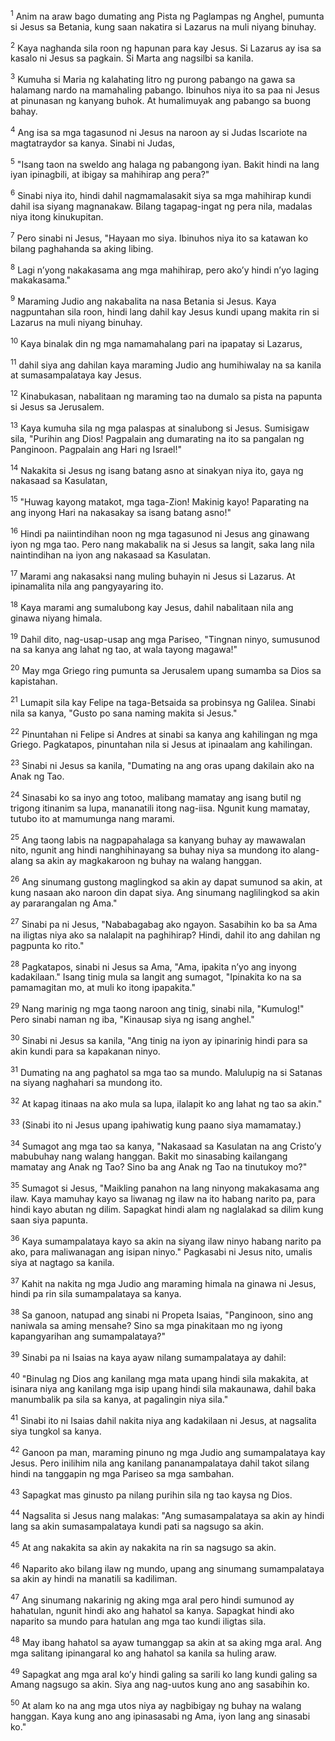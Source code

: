 <sup>1</sup>
Anim na araw bago dumating ang Pista ng Paglampas ng Anghel, pumunta si Jesus sa Betania, kung saan nakatira si Lazarus na muli niyang binuhay. 

<sup>2</sup>
Kaya naghanda sila roon ng hapunan para kay Jesus. Si Lazarus ay isa sa kasalo ni Jesus sa pagkain. Si Marta ang nagsilbi sa kanila. 

<sup>3</sup>
Kumuha si Maria ng kalahating litro ng purong pabango na gawa sa halamang nardo na mamahaling pabango. Ibinuhos niya ito sa paa ni Jesus at pinunasan ng kanyang buhok. At humalimuyak ang pabango sa buong bahay. 

<sup>4</sup>
Ang isa sa mga tagasunod ni Jesus na naroon ay si Judas Iscariote na magtatraydor sa kanya. Sinabi ni Judas, 

<sup>5</sup>
"Isang taon na sweldo ang halaga ng pabangong iyan. Bakit hindi na lang iyan ipinagbili, at ibigay sa mahihirap ang pera?" 

<sup>6</sup>
Sinabi niya ito, hindi dahil nagmamalasakit siya sa mga mahihirap kundi dahil isa siyang magnanakaw. Bilang tagapag-ingat ng pera nila, madalas niya itong kinukupitan. 

<sup>7</sup>
Pero sinabi ni Jesus, "Hayaan mo siya. Ibinuhos niya ito sa katawan ko bilang paghahanda sa aking libing. 

<sup>8</sup>
Lagi nʼyong nakakasama ang mga mahihirap, pero akoʼy hindi nʼyo laging makakasama." 

<sup>9</sup>
Maraming Judio ang nakabalita na nasa Betania si Jesus. Kaya nagpuntahan sila roon, hindi lang dahil kay Jesus kundi upang makita rin si Lazarus na muli niyang binuhay. 

<sup>10</sup>
Kaya binalak din ng mga namamahalang pari na ipapatay si Lazarus, 

<sup>11</sup>
dahil siya ang dahilan kaya maraming Judio ang humihiwalay na sa kanila at sumasampalataya kay Jesus.

<sup>12</sup>
Kinabukasan, nabalitaan ng maraming tao na dumalo sa pista na papunta si Jesus sa Jerusalem. 

<sup>13</sup>
Kaya kumuha sila ng mga palaspas at sinalubong si Jesus. Sumisigaw sila, "Purihin ang Dios! Pagpalain ang dumarating na ito sa pangalan ng Panginoon. Pagpalain ang Hari ng Israel!" 

<sup>14</sup>
Nakakita si Jesus ng isang batang asno at sinakyan niya ito, gaya ng nakasaad sa Kasulatan, 

<sup>15</sup>
"Huwag kayong matakot, mga taga-Zion! Makinig kayo! Paparating na ang inyong Hari na nakasakay sa isang batang asno!" 

<sup>16</sup>
Hindi pa naiintindihan noon ng mga tagasunod ni Jesus ang ginawang iyon ng mga tao. Pero nang makabalik na si Jesus sa langit, saka lang nila naintindihan na iyon ang nakasaad sa Kasulatan. 

<sup>17</sup>
Marami ang nakasaksi nang muling buhayin ni Jesus si Lazarus. At ipinamalita nila ang pangyayaring ito. 

<sup>18</sup>
Kaya marami ang sumalubong kay Jesus, dahil nabalitaan nila ang ginawa niyang himala. 

<sup>19</sup>
Dahil dito, nag-usap-usap ang mga Pariseo, "Tingnan ninyo, sumusunod na sa kanya ang lahat ng tao, at wala tayong magawa!" 

<sup>20</sup>
May mga Griego ring pumunta sa Jerusalem upang sumamba sa Dios sa kapistahan. 

<sup>21</sup>
Lumapit sila kay Felipe na taga-Betsaida sa probinsya ng Galilea. Sinabi nila sa kanya, "Gusto po sana naming makita si Jesus." 

<sup>22</sup>
Pinuntahan ni Felipe si Andres at sinabi sa kanya ang kahilingan ng mga Griego. Pagkatapos, pinuntahan nila si Jesus at ipinaalam ang kahilingan. 

<sup>23</sup>
Sinabi ni Jesus sa kanila, "Dumating na ang oras upang dakilain ako na Anak ng Tao. 

<sup>24</sup>
Sinasabi ko sa inyo ang totoo, malibang mamatay ang isang butil ng trigong itinanim sa lupa, mananatili itong nag-iisa. Ngunit kung mamatay, tutubo ito at mamumunga nang marami. 

<sup>25</sup>
Ang taong labis na nagpapahalaga sa kanyang buhay ay mawawalan nito, ngunit ang hindi nanghihinayang sa buhay niya sa mundong ito alang-alang sa akin ay magkakaroon ng buhay na walang hanggan. 

<sup>26</sup>
Ang sinumang gustong maglingkod sa akin ay dapat sumunod sa akin, at kung nasaan ako naroon din dapat siya. Ang sinumang naglilingkod sa akin ay pararangalan ng Ama." 

<sup>27</sup>
Sinabi pa ni Jesus, "Nababagabag ako ngayon. Sasabihin ko ba sa Ama na iligtas niya ako sa nalalapit na paghihirap? Hindi, dahil ito ang dahilan ng pagpunta ko rito." 

<sup>28</sup>
Pagkatapos, sinabi ni Jesus sa Ama, "Ama, ipakita nʼyo ang inyong kadakilaan." Isang tinig mula sa langit ang sumagot, "Ipinakita ko na sa pamamagitan mo, at muli ko itong ipapakita." 

<sup>29</sup>
Nang marinig ng mga taong naroon ang tinig, sinabi nila, "Kumulog!" Pero sinabi naman ng iba, "Kinausap siya ng isang anghel." 

<sup>30</sup>
Sinabi ni Jesus sa kanila, "Ang tinig na iyon ay ipinarinig hindi para sa akin kundi para sa kapakanan ninyo. 

<sup>31</sup>
Dumating na ang paghatol sa mga tao sa mundo. Malulupig na si Satanas na siyang naghahari sa mundong ito. 

<sup>32</sup>
At kapag itinaas na ako mula sa lupa, ilalapit ko ang lahat ng tao sa akin." 

<sup>33</sup>
(Sinabi ito ni Jesus upang ipahiwatig kung paano siya mamamatay.) 

<sup>34</sup>
Sumagot ang mga tao sa kanya, "Nakasaad sa Kasulatan na ang Cristoʼy mabubuhay nang walang hanggan. Bakit mo sinasabing kailangang mamatay ang Anak ng Tao? Sino ba ang Anak ng Tao na tinutukoy mo?" 

<sup>35</sup>
Sumagot si Jesus, "Maikling panahon na lang ninyong makakasama ang ilaw. Kaya mamuhay kayo sa liwanag ng ilaw na ito habang narito pa, para hindi kayo abutan ng dilim. Sapagkat hindi alam ng naglalakad sa dilim kung saan siya papunta. 

<sup>36</sup>
Kaya sumampalataya kayo sa akin na siyang ilaw ninyo habang narito pa ako, para maliwanagan ang isipan ninyo." Pagkasabi ni Jesus nito, umalis siya at nagtago sa kanila.

<sup>37</sup>
Kahit na nakita ng mga Judio ang maraming himala na ginawa ni Jesus, hindi pa rin sila sumampalataya sa kanya. 

<sup>38</sup>
Sa ganoon, natupad ang sinabi ni Propeta Isaias, "Panginoon, sino ang naniwala sa aming mensahe? Sino sa mga pinakitaan mo ng iyong kapangyarihan ang sumampalataya?" 

<sup>39</sup>
Sinabi pa ni Isaias na kaya ayaw nilang sumampalataya ay dahil: 

<sup>40</sup>
"Binulag ng Dios ang kanilang mga mata upang hindi sila makakita, at isinara niya ang kanilang mga isip upang hindi sila makaunawa, dahil baka manumbalik pa sila sa kanya, at pagalingin niya sila." 

<sup>41</sup>
Sinabi ito ni Isaias dahil nakita niya ang kadakilaan ni Jesus, at nagsalita siya tungkol sa kanya. 

<sup>42</sup>
Ganoon pa man, maraming pinuno ng mga Judio ang sumampalataya kay Jesus. Pero inilihim nila ang kanilang pananampalataya dahil takot silang hindi na tanggapin ng mga Pariseo sa mga sambahan. 

<sup>43</sup>
Sapagkat mas ginusto pa nilang purihin sila ng tao kaysa ng Dios.

<sup>44</sup>
Nagsalita si Jesus nang malakas: "Ang sumasampalataya sa akin ay hindi lang sa akin sumasampalataya kundi pati sa nagsugo sa akin. 

<sup>45</sup>
At ang nakakita sa akin ay nakakita na rin sa nagsugo sa akin. 

<sup>46</sup>
Naparito ako bilang ilaw ng mundo, upang ang sinumang sumampalataya sa akin ay hindi na manatili sa kadiliman. 

<sup>47</sup>
Ang sinumang nakarinig ng aking mga aral pero hindi sumunod ay hahatulan, ngunit hindi ako ang hahatol sa kanya. Sapagkat hindi ako naparito sa mundo para hatulan ang mga tao kundi iligtas sila. 

<sup>48</sup>
May ibang hahatol sa ayaw tumanggap sa akin at sa aking mga aral. Ang mga salitang ipinangaral ko ang hahatol sa kanila sa huling araw. 

<sup>49</sup>
Sapagkat ang mga aral koʼy hindi galing sa sarili ko lang kundi galing sa Amang nagsugo sa akin. Siya ang nag-uutos kung ano ang sasabihin ko. 

<sup>50</sup>
At alam ko na ang mga utos niya ay nagbibigay ng buhay na walang hanggan. Kaya kung ano ang ipinasasabi ng Ama, iyon lang ang sinasabi ko."